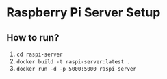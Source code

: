 # Raspberry Pi Server Setup

## How to run?

1. `cd raspi-server`
2. `docker build -t raspi-server:latest .`
3. `docker run -d -p 5000:5000 raspi-server`